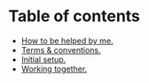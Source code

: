 # Table of contents

* [How to be helped by me.](README.md)
* [Terms & conventions.](terms.md)
* [Initial setup.](initial-setup.md)
* [Working together.](working-together..md)

